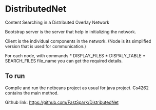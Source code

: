 # DistributedNet
Content Searching in a Distributed Overlay Network

Bootstrap server is the server that help in initializing the network.

Client is the individual components in the network. (Node is its simplified version that is used for communication.)

For each node, with commands 
	* DISPLAY_FILES
	* DISPALY_TABLE
	* SEARCH_FILES file_name
you can get the required details.

## To run
Compile and run the netbeans project as usual for java project. 
Cs4262 contains the main method.

Github link: https://github.com/FastSpark/DistributedNet
